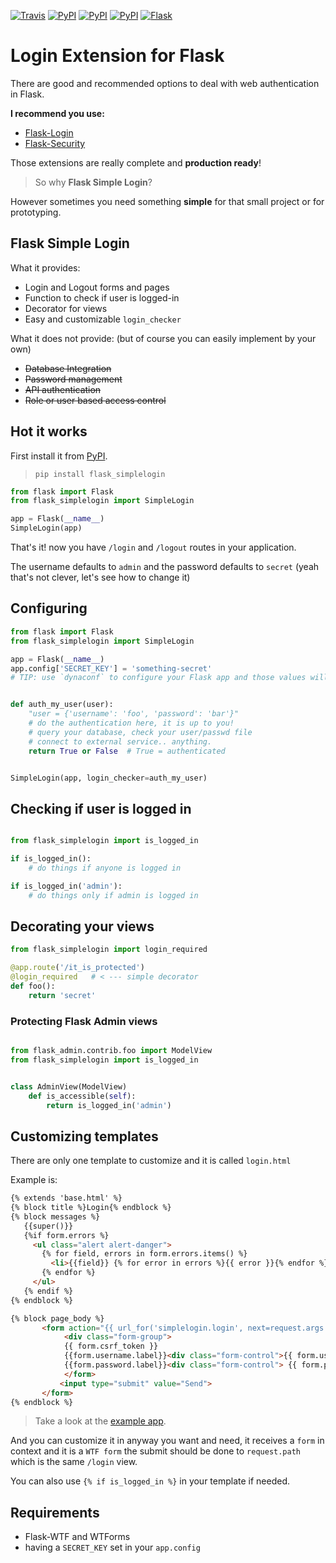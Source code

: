 [![Travis](https://img.shields.io/travis/rochacbruno/flask_simplelogin.svg?style=flat-square)](https://travis-ci.org/rochacbruno/flask_simplelogin)
[![PyPI](https://img.shields.io/pypi/v/flask_simplelogin.svg?style=flat-square)](https://pypi.org/project/flask_simplelogin/)
[![PyPI](https://img.shields.io/pypi/pyversions/flask_simplelogin.svg?style=flat-square)]()
[![PyPI](https://img.shields.io/pypi/format/flask_simplelogin.svg?style=flat-square)]()
[![Flask](https://img.shields.io/badge/Flask-Extension-blue.svg?style=flat-square)]()

# Login Extension for Flask

There are good and recommended options to deal with web authentication
in Flask.

**I recommend you use:**

- [Flask-Login](https://flask-login.readthedocs.io)
- [Flask-Security](https://pythonhosted.org/Flask-Security/)

Those extensions are really complete and **production ready**!

> So why **Flask Simple Login**?

However sometimes you need something **simple** for that small project or for
prototyping.

## Flask Simple Login

What it provides:

- Login and Logout forms and pages
- Function to check if user is logged-in
- Decorator for views
- Easy and customizable `login_checker`

What it does not provide:
(but of course you can easily implement by your own)

- ~~Database Integration~~
- ~~Password management~~
- ~~API authentication~~
- ~~Role or user based access control~~

## Hot it works

First install it from [PyPI](https://pypi.org/project/flask_simplelogin/).

> `pip install flask_simplelogin`

```python
from flask import Flask
from flask_simplelogin import SimpleLogin

app = Flask(__name__)
SimpleLogin(app)
```

That's it! now you have `/login` and `/logout` routes in your application.

The username defaults to `admin` and the password defaults to `secret` (yeah that's not clever, let's see how to change it)

## Configuring

```python
from flask import Flask
from flask_simplelogin import SimpleLogin

app = Flask(__name__)
app.config['SECRET_KEY'] = 'something-secret'
# TIP: use `dynaconf` to configure your Flask app and those values will be taken from environment variables.


def auth_my_user(user):
    "user = {'username': 'foo', 'password': 'bar'}"
    # do the authentication here, it is up to you!
    # query your database, check your user/passwd file
    # connect to external service.. anything.
    return True or False  # True = authenticated


SimpleLogin(app, login_checker=auth_my_user)
```

## Checking if user is logged in

```python

from flask_simplelogin import is_logged_in

if is_logged_in():
    # do things if anyone is logged in

if is_logged_in('admin'):
    # do things only if admin is logged in
```


## Decorating your views

```python
from flask_simplelogin import login_required

@app.route('/it_is_protected')
@login_required   # < --- simple decorator
def foo():
    return 'secret'
```

### Protecting Flask Admin views

```python

from flask_admin.contrib.foo import ModelView
from flask_simplelogin import is_logged_in


class AdminView(ModelView)
    def is_accessible(self):
        return is_logged_in('admin')
```

## Customizing templates

There are only one template to customize and it is called `login.html`

Example is:

```html
{% extends 'base.html' %}
{% block title %}Login{% endblock %}
{% block messages %}
   {{super()}}
   {%if form.errors %}
     <ul class="alert alert-danger">
       {% for field, errors in form.errors.items() %}
         <li>{{field}} {% for error in errors %}{{ error }}{% endfor %}</li>
       {% endfor %}
     </ul>
   {% endif %}
{% endblock %}

{% block page_body %}
       <form action="{{ url_for('simplelogin.login', next=request.args.get('next', '/')) }}" method="post">
            <div class="form-group">
            {{ form.csrf_token }}
            {{form.username.label}}<div class="form-control">{{ form.username }}</div><br>
            {{form.password.label}}<div class="form-control"> {{ form.password }}</div><br>
            </form>
           <input type="submit" value="Send">
       </form>
{% endblock %}
```

> Take a look at the [example app](https://github.com/rochacbruno/flask_simplelogin/blob/master/example/app.py).

And you can customize it in anyway you want and need, it receives a `form` in context and it is a `WTF form` the submit should be done to `request.path` which is the same `/login` view.

You can also use `{% if is_logged_in %}` in your template if needed.


## Requirements

- Flask-WTF and WTForms
- having a `SECRET_KEY` set in your `app.config`

